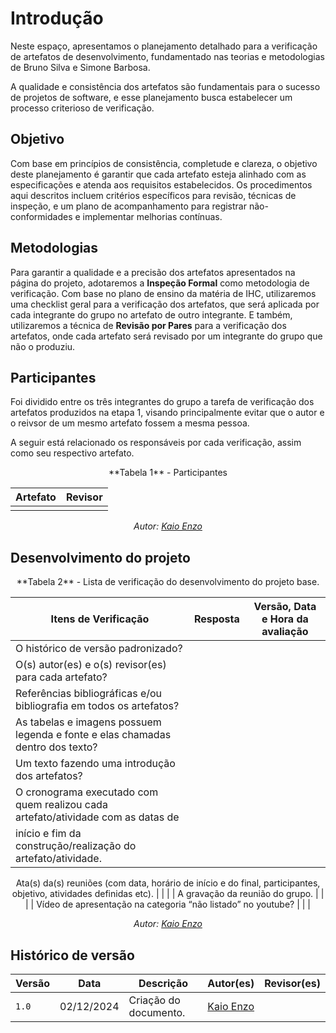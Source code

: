 # Introdução

Neste espaço, apresentamos o planejamento detalhado para a verificação de artefatos de desenvolvimento, fundamentado nas teorias e metodologias de Bruno Silva e Simone Barbosa.

A qualidade e consistência dos artefatos são fundamentais para o sucesso de projetos de software, e esse planejamento busca estabelecer um processo criterioso de verificação.  

## __Objetivo__

Com base em princípios de consistência, completude e clareza, o objetivo deste planejamento é garantir que cada artefato esteja alinhado com as especificações e atenda aos requisitos estabelecidos. 
Os procedimentos aqui descritos incluem critérios específicos para revisão, técnicas de inspeção, e um plano de acompanhamento para registrar não-conformidades e implementar melhorias contínuas.


## __Metodologias__

Para garantir a qualidade e a precisão dos artefatos apresentados na página do projeto, adotaremos a __Inspeção Formal__ como metodologia de verificação.
Com base no plano de ensino da matéria de IHC, utilizaremos uma checklist geral para a verificação dos artefatos, que será aplicada por cada integrante do grupo no artefato de outro integrante. E também, utilizaremos a técnica de __Revisão por Pares__ para a verificação dos artefatos, onde cada artefato será revisado por um integrante do grupo que não o produziu.

## __Participantes__

Foi dividido entre os três integrantes do grupo a tarefa de verificação dos artefatos produzidos na etapa 1, visando principalmente evitar que o autor e o reivsor de um mesmo artefato fossem a mesma pessoa.

A seguir está relacionado os responsáveis por cada verificação, assim como seu respectivo artefato.


<center>
**Tabela 1** - Participantes

| Artefato | Revisor |
|---------|----------|
| []() | []() |

_Autor: [Kaio Enzo](https://github.com/kaioenzo)_
</center>

## __Desenvolvimento do projeto__

<center>
**Tabela 2** - Lista de verificação do desenvolvimento do projeto base.

| Itens de Verificação | Resposta | Versão, Data e Hora da avaliação |
|----------------------|----------|----------------------------------|
| O histórico de versão padronizado? |  | |
| O(s) autor(es) e o(s) revisor(es) para cada artefato? | | |
| Referências bibliográficas e/ou bibliografia em todos os artefatos? | | |
|As tabelas e imagens possuem legenda e fonte e elas chamadas dentro dos texto? | | |
| Um texto fazendo uma introdução dos artefatos? | | |
| O cronograma executado com quem realizou cada artefato/atividade com as datas de
início e fim da construção/realização do artefato/atividade. | | |
Ata(s) da(s) reuniões (com data, horário de início e do final, participantes, objetivo,
atividades definidas etc). | | |
| A gravação da reunião do grupo. | | |
| Vídeo de apresentação na categoria “não listado” no youtube? | | |

_Autor: [Kaio Enzo](https://github.com/kaioenzo)_
</center>

## __Histórico de versão__

| Versão |    Data    |      Descrição      |             Autor(es)                        |Revisor(es)|
|--------|------------|---------------------|----------------------------------------------|---------|
| `1.0`  | 02/12/2024 | Criação do documento. | [Kaio Enzo](https://github.com/kaioenzo)||
